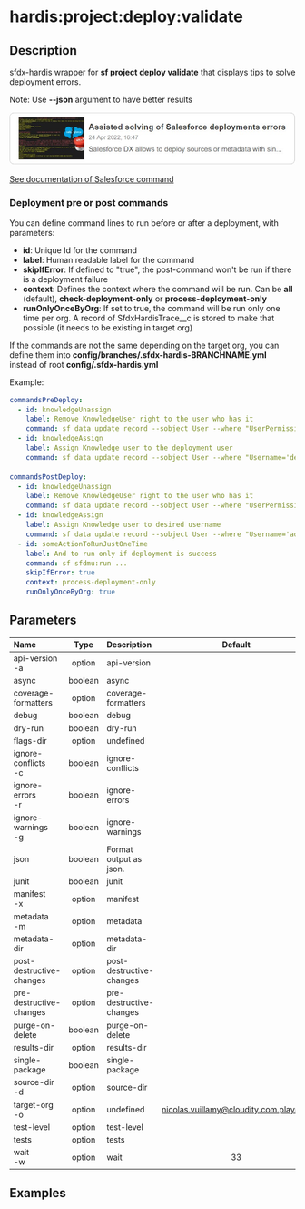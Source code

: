 <!-- This file has been generated with command 'sf hardis:doc:plugin:generate'. Please do not update it manually or it may be overwritten -->
# hardis:project:deploy:validate

## Description

sfdx-hardis wrapper for **sf project deploy validate** that displays tips to solve deployment errors.

Note: Use **--json** argument to have better results

[![Assisted solving of Salesforce deployments errors](https://github.com/hardisgroupcom/sfdx-hardis/raw/main/docs/assets/images/article-deployment-errors.jpg)](https://nicolas.vuillamy.fr/assisted-solving-of-salesforce-deployments-errors-47f3666a9ed0)

[See documentation of Salesforce command](https://developer.salesforce.com/docs/atlas.en-us.sfdx_cli_reference.meta/sfdx_cli_reference/cli_reference_project_commands_unified.htm#cli_reference_project_deploy_validate_unified)

### Deployment pre or post commands

You can define command lines to run before or after a deployment, with parameters:

- **id**: Unique Id for the command
- **label**: Human readable label for the command
- **skipIfError**: If defined to "true", the post-command won't be run if there is a deployment failure
- **context**: Defines the context where the command will be run. Can be **all** (default), **check-deployment-only** or **process-deployment-only**
- **runOnlyOnceByOrg**: If set to true, the command will be run only one time per org. A record of SfdxHardisTrace__c is stored to make that possible (it needs to be existing in target org)

If the commands are not the same depending on the target org, you can define them into **config/branches/.sfdx-hardis-BRANCHNAME.yml** instead of root **config/.sfdx-hardis.yml**

Example:

```yaml
commandsPreDeploy:
  - id: knowledgeUnassign
    label: Remove KnowledgeUser right to the user who has it
    command: sf data update record --sobject User --where "UserPermissionsKnowledgeUser='true'" --values "UserPermissionsKnowledgeUser='false'" --json
  - id: knowledgeAssign
    label: Assign Knowledge user to the deployment user
    command: sf data update record --sobject User --where "Username='deploy.github@myclient.com'" --values "UserPermissionsKnowledgeUser='true'" --json

commandsPostDeploy:
  - id: knowledgeUnassign
    label: Remove KnowledgeUser right to the user who has it
    command: sf data update record --sobject User --where "UserPermissionsKnowledgeUser='true'" --values "UserPermissionsKnowledgeUser='false'" --json
  - id: knowledgeAssign
    label: Assign Knowledge user to desired username
    command: sf data update record --sobject User --where "Username='admin-yser@myclient.com'" --values "UserPermissionsKnowledgeUser='true'" --json
  - id: someActionToRunJustOneTime
    label: And to run only if deployment is success
    command: sf sfdmu:run ...
    skipIfError: true
    context: process-deployment-only
    runOnlyOnceByOrg: true
```


## Parameters

|Name|Type|Description|Default|Required|Options|
|:---|:--:|:----------|:-----:|:------:|:-----:|
|api-version<br/>-a|option|api-version||||
|async|boolean|async||||
|coverage-formatters|option|coverage-formatters||||
|debug|boolean|debug||||
|dry-run|boolean|dry-run||||
|flags-dir|option|undefined||||
|ignore-conflicts<br/>-c|boolean|ignore-conflicts||||
|ignore-errors<br/>-r|boolean|ignore-errors||||
|ignore-warnings<br/>-g|boolean|ignore-warnings||||
|json|boolean|Format output as json.||||
|junit|boolean|junit||||
|manifest<br/>-x|option|manifest||||
|metadata<br/>-m|option|metadata||||
|metadata-dir|option|metadata-dir||||
|post-destructive-changes|option|post-destructive-changes||||
|pre-destructive-changes|option|pre-destructive-changes||||
|purge-on-delete|boolean|purge-on-delete||||
|results-dir|option|results-dir||||
|single-package|boolean|single-package||||
|source-dir<br/>-d|option|source-dir||||
|target-org<br/>-o|option|undefined|nicolas.vuillamy@cloudity.com.playnico|||
|test-level|option|test-level||||
|tests|option|tests||||
|wait<br/>-w|option|wait|33|||

## Examples


